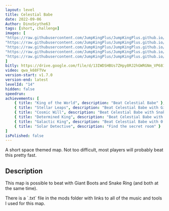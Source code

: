 ```yaml
---
layout: level
title: Celestial Babe
date: 2022-09-06
Author: DinoScythe63
tags: [short, challenge]
images: [
"https://raw.githubusercontent.com/JumpKingPlus/JumpKingPlus.github.io/www/images/workshop/levels/ws14-banner.png",
"https://raw.githubusercontent.com/JumpKingPlus/JumpKingPlus.github.io/www/images/workshop/levels/ws14-2.png",
"https://raw.githubusercontent.com/JumpKingPlus/JumpKingPlus.github.io/www/images/workshop/levels/ws14-3.png",
"https://raw.githubusercontent.com/JumpKingPlus/JumpKingPlus.github.io/www/images/workshop/levels/ws14-4.png",
"https://raw.githubusercontent.com/JumpKingPlus/JumpKingPlus.github.io/www/images/workshop/levels/ws14-5.png"
]
bitly: https://drive.google.com/file/d/13IWDSHBUs7ZHpy8RJ2hGWRGNm_VP681p/view?usp=sharing
video: qwa_k68FTVw
version-start: v1.7.0
version-end: latest
levelId: "14"
hidden: false
speedrun:
achievements: [
    { title: "King of the World", description: "Beat Celestial Babe" },
    { title: "Stellar Leaps", description: "Beat Celestial Babe with Giant Boots" },
    { title: "Cosmic Will", description: "Beat Celestial Babe with Snake Ring" },
    { title: "Determined King", description: "Beat Celestial Babe with Giant Boots and Snake Ring" },
    { title: "Galactic King", description: "Beat Celestial Babe with 0 falls" },
    { title: "Solar Detective", description: "Find the secret room" }
]
isPolished: false
---
```


A short space themed map. Not too difficult, most players will probably beat this pretty fast.

<!-- more -->

<div id="description">
    <h2>Description</h2>
    <p>This map is possible to beat with Giant Boots and Snake Ring (and both at the same time).</p>
    <p>There is a `.txt` file in the mods folder with links to all of the music and tools I used for this map.</p>
</div>
